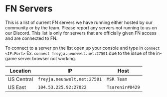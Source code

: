 # FN Servers
This is a list of current FN servers we have running either hosted by our community or by the team. Please report any servers not running to us on our Discord. This list is only for servers that are officially given FN access and are connected to FN.

To connect to a server on the list open up your console and type in ``connect <IP:Port>`` Ex. ``connect freyja.neunwelt.net:27501`` due to the issue of the in-game server browser not working. 


| Location | IP | Host |
| ------- | ------- | ------------ |
| US Central | ``freyja.neunwelt.net:27501`` | ``MSR Team`` |
| US East | ``104.53.225.92:27022`` | ``Tsarenir#0429`` |